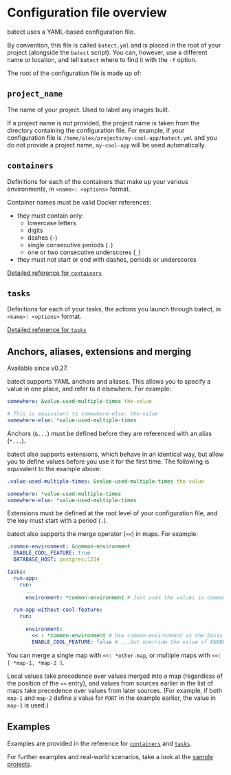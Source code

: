 # Configuration file overview

batect uses a YAML-based configuration file.

By convention, this file is called `batect.yml` and is placed in the root of your project (alongside the `batect` script).
You can, however, use a different name or location, and tell `batect` where to find it with the `-f` option.

The root of the configuration file is made up of:

## `project_name`

The name of your project. Used to label any images built.

If a project name is not provided, the project name is taken from the directory containing the configuration file. For example, if your configuration
file is `/home/alex/projects/my-cool-app/batect.yml` and you do not provide a project name, `my-cool-app` will be used automatically.

## `containers`

Definitions for each of the containers that make up your various environments, in `<name>: <options>` format.

Container names must be valid Docker references:

* they must contain only:
    * lowercase letters
    * digits
    * dashes (`-`)
    * single consecutive periods (`.`)
    * one or two consecutive underscores (`_`)
* they must not start or end with dashes, periods or underscores

[Detailed reference for `containers`](Containers.md)

## `tasks`

Definitions for each of your tasks, the actions you launch through batect, in `<name>: <options>` format.

[Detailed reference for `tasks`](Tasks.md)

## Anchors, aliases, extensions and merging

Available since v0.27.

batect supports YAML anchors and aliases. This allows you to specify a value in one place, and
refer to it elsewhere. For example:

```yaml
somewhere: &value-used-multiple-times the-value

# This is equivalent to somewhere-else: the-value
somewhere-else: *value-used-multiple-times
```

Anchors (`&...`) must be defined before they are referenced with an alias (`*...`).

batect also supports extensions, which behave in an identical way, but allow you to define values
before you use it for the first time. The following is equivalent to the example above:

```yaml
.value-used-multiple-times: &value-used-multiple-times the-value

somewhere: *value-used-multiple-times
somewhere-else: *value-used-multiple-times
```

Extensions must be defined at the root level of your configuration file, and the key must start
with a period (`.`).

batect also supports the merge operator (`<<`) in maps. For example:

```yaml
.common-environment: &common-environment
  ENABLE_COOL_FEATURE: true
  DATABASE_HOST: postgres:1234

tasks:
  run-app:
    run:
      ...
      environment: *common-environment # Just uses the values in common-environment as-is

  run-app-without-cool-feature:
    run:
      ...
      environment:
        << : *common-environment # Use common-environment as the basis for the environment in this task...
        ENABLE_COOL_FEATURE: false # ...but override the value of ENABLE_COOL_FEATURE
```

You can merge a single map with `<<: *other-map`, or multiple maps with `<<: [ *map-1, *map-2 ]`.

Local values take precedence over values merged into a map (regardless of the position of the `<<` entry),
and values from sources earlier in the list of maps take precedence over values from later sources.
(For example, if both `map-1` and `map-2` define a value for `PORT` in the example earlier, the
value in `map-1` is used.)

## Examples

Examples are provided in the reference for [`containers`](Containers.md#examples) and [`tasks`](Tasks.md#examples).

For further examples and real-world scenarios, take a look at the [sample projects](../SampleProjects.md).
